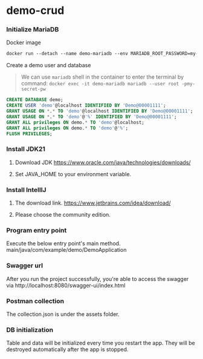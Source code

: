 # demo-crud

### Initialize MariaDB

Docker image
```dtd
docker run --detach --name demo-mariadb --env MARIADB_ROOT_PASSWORD=my-secret-pw --port 3307:3306  mariadb:latest
```
Create a demo user and database 
> We can use `mariadb` shell in the container to enter the terminal by command: `docker exec -it demo-mariadb mariadb --user root -pmy-secret-pw`
```sql
CREATE DATABASE demo;
CREATE USER 'demo'@localhost IDENTIFIED BY 'Demo@00001111';
GRANT USAGE ON *.* TO 'demo'@localhost IDENTIFIED BY 'Demo@00001111';
GRANT USAGE ON *.* TO 'demo'@'%' IDENTIFIED BY 'Demo@00001111';
GRANT ALL privileges ON demo.* TO 'demo'@localhost;
GRANT ALL privileges ON demo.* TO 'demo'@'%';
FLUSH PRIVILEGES;
```

### Install JDK21
1. Download JDK
https://www.oracle.com/java/technologies/downloads/

2. Set JAVA_HOME to your environment variable.

### Install IntellIJ
1. The download link.
https://www.jetbrains.com/idea/download/

2. Please choose the community edition.

### Program entry point
Execute the below entry point's main method.
main/java/com/example/demo/DemoApplication

### Swagger url
After you run the project successfully, you're able to access the swagger via http://localhost:8080/swagger-ui/index.html 

### Postman collection
The collection.json is under the assets folder.

### DB initialization
Table and data will be initialized every time you restart the app.
They will be destroyed automatically after the app is stopped.

